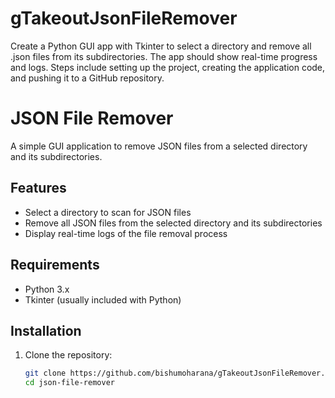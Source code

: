 # gTakeoutJsonFileRemover
Create a Python GUI app with Tkinter to select a directory and remove all .json files from its subdirectories. The app should show real-time progress and logs. Steps include setting up the project, creating the application code, and pushing it to a GitHub repository.

# JSON File Remover

A simple GUI application to remove JSON files from a selected directory and its subdirectories.

## Features
- Select a directory to scan for JSON files
- Remove all JSON files from the selected directory and its subdirectories
- Display real-time logs of the file removal process

## Requirements
- Python 3.x
- Tkinter (usually included with Python)

## Installation
1. Clone the repository:
   ```sh
   git clone https://github.com/bishumoharana/gTakeoutJsonFileRemover.git
   cd json-file-remover

